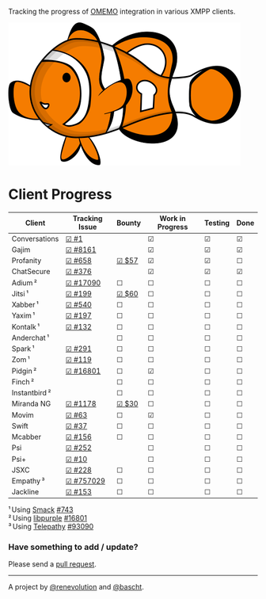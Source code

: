 Tracking the progress of [OMEMO](http://conversations.im/omemo/)
integration in various XMPP clients.

[![OMEMO Logo](./images/omemo_logo.png)](http://omemo.top)

# Client Progress

| **Client**  | Tracking Issue | Bounty | Work in Progress | Testing | Done |
|-------------|----------------|--------|------------------|---------|------|
| Conversations | [☑ #1](https://github.com/siacs/Conversations) |  | ☑ | ☑ | ☑ |
| Gajim | [☑ #8161](https://dev.gajim.org/gajim/gajim/issues/8161) |  | ☑ | ☑ | ☑ |
| Profanity | [☑ #658](https://github.com/boothj5/profanity/issues/658) | [☑ $57](https://www.bountysource.com/issues/27781988-omemo-support) | ☑ | ☑ | ☐ |
| ChatSecure | [☑ #376](https://github.com/ChatSecure/ChatSecure-iOS/issues/376) |  | ☑ | ☑ | ☑ |
| Adium ² | [☑ #17090](https://trac.adium.im/ticket/17090) | ☐ | ☐ | ☐ | ☐ |
| Jitsi ¹ | [☑ #199](https://github.com/jitsi/jitsi/issues/199) | [☑ $60](https://www.bountysource.com/issues/29398390-support-for-omemo) | ☐ | ☐ | ☐ |
| Xabber ¹ | [☑ #540](https://github.com/redsolution/xabber-android/issues/540) | ☐ | ☐ | ☐ | ☐ |
| Yaxim ¹ | [☑ #197](https://github.com/pfleidi/yaxim/issues/197) | ☐ | ☐ | ☐ | ☐ |
| Kontalk ¹ | [☑ #132](https://github.com/kontalk/androidclient/issues/132) | ☐ | ☐ | ☐ | ☐ |
| Anderchat ¹ | | ☐ | ☐ | ☐ | ☐ |
| Spark ¹ | [☑ #291](https://github.com/igniterealtime/Spark/issues/291) | ☐ | ☐ | ☐ | ☐ |
| Zom ¹ | [☑ #119](https://github.com/zom/Zom-Android/issues/119) | ☐ | ☐ | ☐ | ☐ |
| Pidgin ² | [☑ #16801](https://developer.pidgin.im/ticket/16801) | ☐ | ☑ | ☐ | ☐ |
| Finch ² | | ☐ | ☐ | ☐ | ☐ |
| Instantbird ² | | ☐ | ☐ | ☐ | ☐ |
| Miranda NG | [☑ #1178](http://trac.miranda-ng.org/ticket/1178) | [☑ $30](https://www.bountysource.com/issues/32298989-support-for-omemo-encryption) | ☐ | ☐ | ☐ |
| Movim | [☑ #63](https://github.com/movim/movim/issues/63) | ☐ | ☑ | ☐ | ☐ |
| Swift | [☑ #37](https://github.com/swift/swift/issues/37) | ☐ | ☐ | ☐ | ☐ |
| Mcabber | [☑ #156](https://bitbucket.org/McKael/mcabber-crew/issues/156/omemo-support) | ☐ | ☐ | ☐ | ☐ | 
| Psi | [☑ #252](https://github.com/psi-im/psi/issues/252) |  | ☐ | ☐ | ☐ |
| Psi+ | [☑ #10](https://github.com/psi-plus/plugins/issues/10) |  | ☐ | ☐ | ☐ |
| JSXC | [☑ #228](https://github.com/jsxc/jsxc/issues/228) | ☐ | ☐ | ☐ | ☐ |
| Empathy ³ | [☑ #757029](https://bugzilla.gnome.org/show_bug.cgi?id=757029) | ☐ | ☐ | ☐ | ☐ |
| Jackline | [☑ #153](https://github.com/hannesm/jackline/issues/153) | ☐ | ☐ | ☐ | ☐ |

¹ Using [Smack](https://igniterealtime.org/projects/smack/index.jsp) [#743](https://issues.igniterealtime.org/browse/SMACK-743)<br/>
² Using [libpurple](https://developer.pidgin.im/wiki/WhatIsLibpurple) [#16801](https://developer.pidgin.im/ticket/16801)<br/>
³ Using [Telepathy](https://telepathy.freedesktop.org/) [#93090](https://bugs.freedesktop.org/show_bug.cgi?id=93090)

### Have something to add / update?

Please send a [pull request](https://github.com/bascht/omemo-top).

---

A project by [@renevolution](http://github.com/renevolution)
and [@bascht](https://github.com/bascht).
